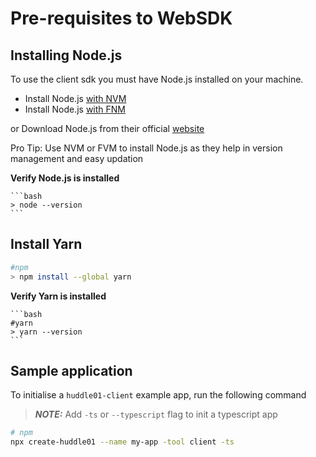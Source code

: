 # Pre-requisites to WebSDK

## Installing Node.js

To use the client sdk you must have Node.js installed on your machine.

- Install Node.js [with NVM](https://github.com/nvm-sh/nvm)
- Install Node.js [with FNM](https://github.com/Schniz/fnm)

or Download Node.js from their official [website](https://nodejs.org)

Pro Tip: Use NVM or FVM to install Node.js as they help in version management and easy updation

 **Verify Node.js is installed**

    ```bash
    > node --version
    ```

## Install Yarn

```bash
#npm
> npm install --global yarn
```

**Verify Yarn is installed**

    ```bash
    #yarn
    > yarn --version
    ```

## Sample application

To initialise a `huddle01-client` example app, run the following command

> **_NOTE:_** Add `-ts` or `--typescript` flag to init a typescript app

```bash
# npm
npx create-huddle01 --name my-app -tool client -ts
```
